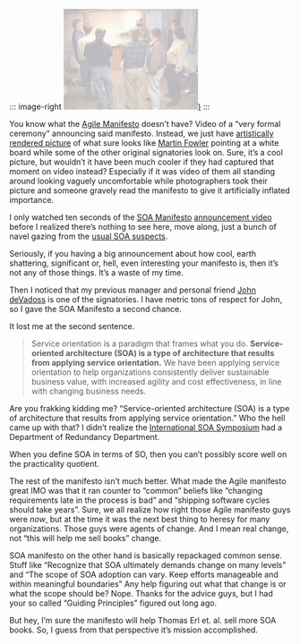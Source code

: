 ::: image-right
[![](agile_manifesto_background_thumb.jpg))](http://www.agilemanifesto.org/) 
:::

You know what the [Agile Manifesto](http://www.agilemanifesto.org/) doesn’t
have? Video of a “very formal ceremony” announcing said manifesto.
Instead, we just have [artistically rendered
picture](http://www.agilemanifesto.org/background.jpg) of what sure
looks like [Martin Fowler](http://www.martinfowler.com/) pointing at a
white board while some of the other original signatories look on. Sure,
it’s a cool picture, but wouldn’t it have been much cooler if they had
captured that moment on video instead? Especially if it was video of
them all standing around looking vaguely uncomfortable while
photographers took their picture and someone gravely read the manifesto
to give it artificially inflated importance.

I only watched ten seconds of the [SOA
Manifesto](http://soa-manifesto.org/)
[announcement video](http://www.youtube.com/watch?v=TCg16oTZSV0) before I realized
there’s nothing to see here, move along, just a bunch of navel gazing
from the [usual SOA suspects](http://thomaserl.com/).

Seriously, if you having a big announcement about how cool, earth
shattering, significant or, hell, even interesting your manifesto is,
then it’s not any of those things. It’s a waste of my time.

Then I noticed that my previous manager and personal friend [John
deVadoss](http://blogs.msdn.com/jdevados/) is one of the signatories. I
have metric tons of respect for John, so I gave the SOA Manifesto a
second chance.

It lost me at the second sentence.

> Service orientation is a paradigm that frames what you do.
> **Service-oriented architecture (SOA) is a type of architecture that
> results from applying service orientation.** We have been applying
> service orientation to help organizations consistently deliver
> sustainable business value, with increased agility and cost
> effectiveness, in line with changing business needs.

Are you frakking kidding me? “Service-oriented architecture (SOA) is a
type of architecture that results from applying service orientation.”
Who the hell came up with that? I didn’t realize the [International SOA
Symposium](http://soasymposium.com/) had a Department of Redundancy
Department.

When you define SOA in terms of SO, then you can’t possibly score well
on the practicality quotient.

The rest of the manifesto isn’t much better. What made the Agile
manifesto great IMO was that it ran counter to “common” beliefs like
“changing requirements late in the process is bad” and “shipping
software cycles should take years”. Sure, we all realize how right those
Agile manifesto guys were *now*, but at the time it was the next best
thing to heresy for many organizations. Those guys were agents of
change. And I mean real change, not “this will help me sell books”
change.

SOA manifesto on the other hand is basically repackaged common sense.
Stuff like “Recognize that SOA ultimately demands change on many levels”
and “The scope of SOA adoption can vary. Keep efforts manageable and
within meaningful boundaries” Any help figuring out what that change is
or what the scope should be? Nope. Thanks for the advice guys, but I had
your so called “Guiding Principles” figured out long ago.

But hey, I’m sure the manifesto will help Thomas Erl et. al. sell more
SOA books. So, I guess from that perspective it’s mission accomplished.

